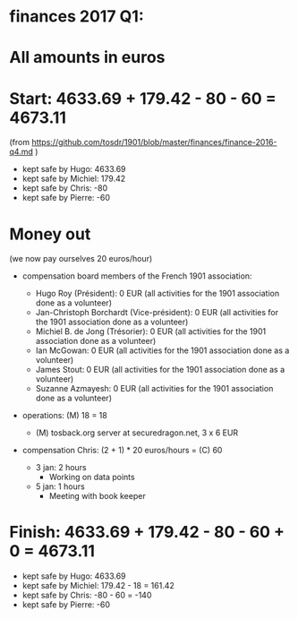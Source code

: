 # finances 2017 Q1:

# All amounts in euros

# Start: 4633.69 + 179.42 - 80 - 60 = 4673.11
(from https://github.com/tosdr/1901/blob/master/finances/finance-2016-q4.md )

* kept safe by Hugo: 4633.69
* kept safe by Michiel: 179.42
* kept safe by Chris: -80
* kept safe by Pierre: -60

# Money out

(we now pay ourselves 20 euros/hour)

* compensation board members of the French 1901 association:
   * Hugo Roy (Président):			0 EUR (all activities for the 1901 association done as a volunteer)
   * Jan-Christoph Borchardt (Vice-président):	0 EUR (all activities for the 1901 association done as a volunteer)
   * Michiel B. de Jong (Trésorier):		0 EUR (all activities for the 1901 association done as a volunteer)
   * Ian McGowan:				0 EUR (all activities for the 1901 association done as a volunteer)
   * James Stout:				0 EUR (all activities for the 1901 association done as a volunteer)
   * Suzanne Azmayesh:				0 EUR (all activities for the 1901 association done as a volunteer)

* operations: (M) 18 = 18
    * (M) tosback.org server at securedragon.net, 3 x 6 EUR

* compensation Chris: (2 + 1) * 20 euros/hours = (C) 60
  * 3 jan: 2 hours
    * Working on data points
  * 5 jan: 1 hours
    * Meeting with book keeper


# Finish: 4633.69 + 179.42 - 80 - 60 + 0 = 4673.11

* kept safe by Hugo: 4633.69
* kept safe by Michiel: 179.42 - 18 = 161.42
* kept safe by Chris: -80 - 60 = -140
* kept safe by Pierre: -60
